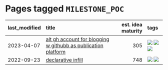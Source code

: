# Pages tagged `MILESTONE_POC`

|last_modified|title|est. idea maturity|tags
|:---|:---|---:|:---|
|2023-04-07|[alt gh account for blogging w githubb as publication platform](../alt_gh_account_for_blogging.md)|305|[![](https://img.shields.io/badge/tag-MILESTONE_POC-8fb3d)](../tags/MILESTONE_POC.md) [![](https://img.shields.io/badge/tag-publication-b25b5)](../tags/publication.md) [![](https://img.shields.io/badge/tag-wip-12eec5)](../tags/wip.md)|
|2022-09-23|[declarative infill](../declarative-infill.md)|748|[![](https://img.shields.io/badge/tag-MILESTONE_POC-8fb3d)](../tags/MILESTONE_POC.md) [![](https://img.shields.io/badge/tag-experimental-53417a)](../tags/experimental.md)|